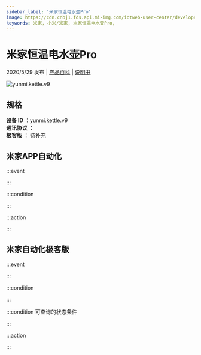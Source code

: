 ```yaml
---
sidebar_label: '米家恒温电水壶Pro'
image: https://cdn.cnbj1.fds.api.mi-img.com/iotweb-user-center/developer_1679047615779oL1KoLUw.png?GalaxyAccessKeyId=AKVGLQWBOVIRQ3XLEW&Expires=9223372036854775807&Signature=vp4a0Nv3QRqOs0ZstuO1V7dYgt8=
keywords: 米家, 小米/米家, 米家恒温电水壶Pro, 
---
```

# 米家恒温电水壶Pro

2020/5/29 发布 | [产品百科](https://home.mi.com/webapp/content/baike/product/index.html?model=yunmi.kettle.v9/) | [说明书](https://home.mi.com/views/introduction.html?model=yunmi.kettle.v9&region=cn)

![yunmi.kettle.v9](https://cdn.cnbj1.fds.api.mi-img.com/iotweb-user-center/developer_1679047615779oL1KoLUw.png?GalaxyAccessKeyId=AKVGLQWBOVIRQ3XLEW&Expires=9223372036854775807&Signature=vp4a0Nv3QRqOs0ZstuO1V7dYgt8=)

## 规格  
> 
**设备 ID** ：yunmi.kettle.v9  
**通讯协议** ：  
**极客版**  ： 待补充 


## 米家APP自动化  

:::event  

:::

:::condition  

:::

:::action   

:::

## 米家自动化极客版  

:::event  

:::

:::condition  

:::

:::condition 可查询的状态条件  

:::

:::action  

:::

        
